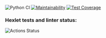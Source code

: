 ![Python CI](https://github.com/agmrv/python-project-lvl3/workflows/Python%20CI/badge.svg)
[![Maintainability](https://api.codeclimate.com/v1/badges/7fecb14aab2a99db51e0/maintainability)](https://codeclimate.com/github/agmrv/python-project-lvl3/maintainability)
[![Test Coverage](https://api.codeclimate.com/v1/badges/7fecb14aab2a99db51e0/test_coverage)](https://codeclimate.com/github/agmrv/python-project-lvl3/test_coverage)

### Hexlet tests and linter status:
![Actions Status](/workflows/hexlet-check/badge.svg)